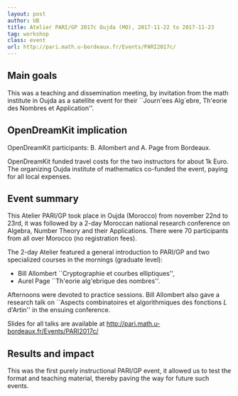 ```yaml
---
layout: post
author: UB
title: Atelier PARI/GP 2017c Oujda (MO), 2017-11-22 to 2017-11-23
tag: workshop
class: event
url: http://pari.math.u-bordeaux.fr/Events/PARI2017c/
---
```


## Main goals



This was a teaching and dissemination meeting, by invitation from the math
institute in Oujda as a satellite event for their ``Journ\'ees Alg\`ebre,
  Th\'eorie des Nombres et Application''.

## OpenDreamKit implication




OpenDreamKit participants: B. Allombert and A. Page from Bordeaux.

OpenDreamKit funded travel costs for the two instructors for about 1k Euro. The
  organizing Oujda institute of mathematics co-funded the event, paying for
  all local expenses.

## Event summary




This Atelier PARI/GP took place in Oujda (Morocco) from november 22nd to
23rd, it was followed by a 2-day Moroccan national research conference on
  Algebra, Number Theory and their Applications. There were 70 participants
  from all over Morocco (no registration fees).

The 2-day Atelier featured a general introduction to PARI/GP and two
  specialized courses in the mornings (graduate level):


* Bill Allombert ``Cryptographie et courbes elliptiques'',
* Aurel Page ``Th\'eorie alg\'ebrique des nombres''.


Afternoons were devoted to practice sessions. Bill Allombert also gave
  a research talk on ``Aspects combinatoires et algorithmiques des fonctions
  $L$ d'Artin'' in the ensuing conference.

Slides for all talks are available at
http://pari.math.u-bordeaux.fr/Events/PARI2017c/

## Results and impact





This was the first purely instructional PARI/GP event, it allowed us to test
the format and teaching material, thereby paving the way for future such events.

